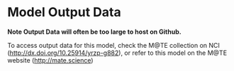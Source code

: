 # Model Output Data

**Note Output Data will often be too large to host on Github.** 

To access output data for this model, check the M@TE collection on NCI (http://dx.doi.org/10.25914/yrzp-g882), or refer to this model on the M@TE website (http://mate.science)

